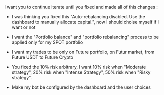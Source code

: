 I want you to continue iterate until you fixed and made all of this changes : 

- I was thinking you fixed this "Auto-rebalancing disabled. Use the dashboard to manually allocate capital.", now I should choise myself if I want or not

- I want the "Portfolio balance" and "portfolio rebalancing" process to be applied only for my SPOT portfolio
- I want my trades to be only on Future portfolio, on Futur market, from Future USDT to Future Crypto
- You fixed the 10% risk arbitrary, I want 10% risk when "Moderate strategy", 20% risk when "Intense Strategy", 50% risk when "Risky strategy".
- Make my bot be configured by the dashboard and the user choices